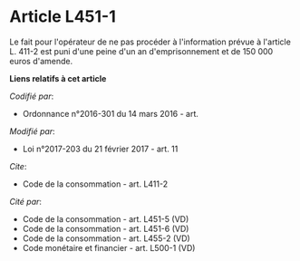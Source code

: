 # Article L451-1

Le fait pour l'opérateur de ne pas procéder à l'information prévue à l'article L. 411-2 est puni d'une peine d'un an
d'emprisonnement et de 150 000 euros d'amende.

**Liens relatifs à cet article**

_Codifié par_:

  - Ordonnance n°2016-301 du 14 mars 2016 - art.

_Modifié par_:

  - Loi n°2017-203 du 21 février 2017 - art. 11

_Cite_:

  - Code de la consommation - art. L411-2

_Cité par_:

  - Code de la consommation - art. L451-5 (VD)
  - Code de la consommation - art. L451-6 (VD)
  - Code de la consommation - art. L455-2 (VD)
  - Code monétaire et financier - art. L500-1 (VD)
